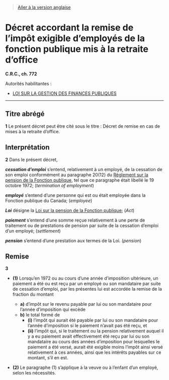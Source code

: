 > [Aller à la version anglaise](/en/Regulations/Consolidated%20Regulations%20of%20Canada/701-800/C.R.C.,%20c.%20772.md)

# Décret accordant la remise de l’impôt exigible d’employés de la fonction publique mis à la retraite d’office

**C.R.C., ch. 772**

Autorités habilitantes : 
- [LOI SUR LA GESTION DES FINANCES PUBLIQUES](/fr/Lois/Lois%20révisées%20du%20Canada/F/F-11.md)

----------



## Titre abrégé


**1** Le présent décret peut être cité sous le titre : Décret de remise en cas de mises à la retraite d’office.




## Interprétation


**2** Dans le présent décret,

***cessation d’emploi*** s’entend, relativement à un employé, de la cessation de son emploi conformément au paragraphe 20(12) du [Règlement sur la pension de la Fonction publique](/fr/Règlements/Codification%20des%20règlements%20du%20Canada/1301-1400/C.R.C.,%20ch.%201358.md), tel que ce paragraphe était libellé le 19 octobre 1972; (*termination of employment*)

***employé*** s’entend d’une personne qui est ou était employée dans la Fonction publique du Canada; (*employee*)

***Loi*** désigne la [Loi sur la pension de la Fonction publique](/fr/Lois/Lois%20révisées%20du%20Canada/P/P-36.md); (*Act*)

***paiement*** s’entend d’une somme reçue relativement à une perte de traitement ou de prestations de pension par suite de la cessation d’emploi d’un employé; (*settlement*)

***pension*** s’entend d’une prestation aux termes de la Loi. (*pension*)




## Remise


**3** 

- **(1)** Lorsqu’en 1972 ou au cours d’une année d’imposition ultérieure, un paiement a été ou est reçu par un employé ou son mandataire par suite de cessation d’emploi, par les présentes lui est accordée la remise de la fraction du montant
	- **a)** d’impôt sur le revenu payable par lui ou son mandataire pour l’année d’imposition
qui excède
	- **b)** le total formé de
		- **(i)** l’impôt qui aurait été payable par lui ou son mandataire pour l’année d’imposition si le paiement n’avait pas été reçu, et
		- **(ii)** l’impôt qui, si le traitement ou la pension relativement auquel il y a eu paiement avait effectivement été reçu par lui ou son mandataire au cours des années d’imposition pour lesquelles le paiement a été versé, aurait été exigible moins l’impôt ainsi versé relativement à ces années,
ainsi que les intérêts payables sur ce montant, s’il en est.

- **(2)** Le paragraphe (1) s’applique à la veuve ou à l’enfant d’un employé, selon les nécessités.


